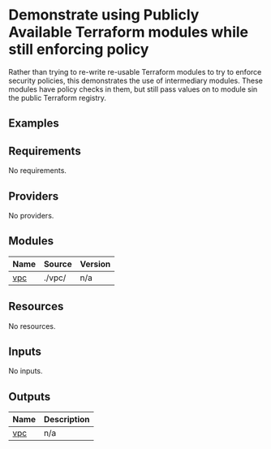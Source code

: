 # Demonstrate using Publicly Available Terraform modules while still enforcing policy

Rather than trying to re-write re-usable Terraform modules to try to enforce security policies, this demonstrates the use of intermediary modules. These modules have policy checks in them, but still pass values on to module sin the public Terraform registry.
<!-- BEGINNING OF PRE-COMMIT-TERRAFORM DOCS HOOK -->


## Examples

## Requirements

No requirements.

## Providers

No providers.

## Modules

| Name | Source | Version |
|------|--------|---------|
| <a name="module_vpc"></a> [vpc](#module\_vpc) | ./vpc/ | n/a |

## Resources

No resources.

## Inputs

No inputs.

## Outputs

| Name | Description |
|------|-------------|
| <a name="output_vpc"></a> [vpc](#output\_vpc) | n/a |


<!-- END OF PRE-COMMIT-TERRAFORM DOCS HOOK -->
